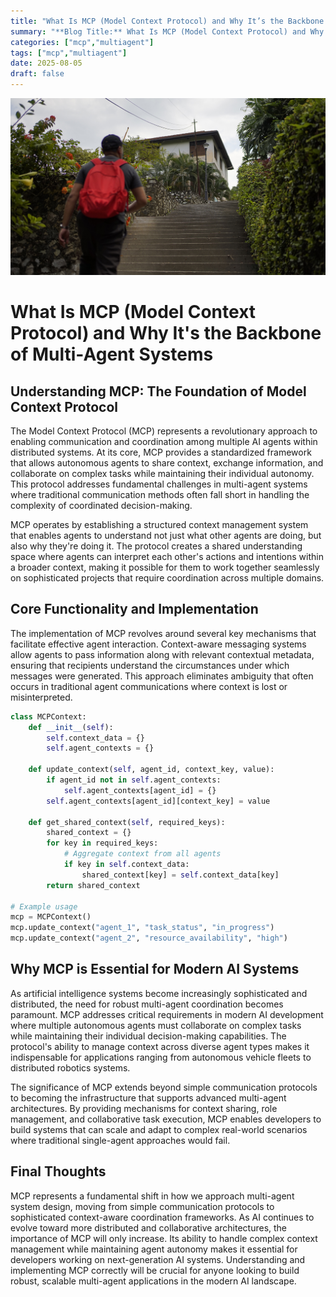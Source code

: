 ```yaml
---
title: "What Is MCP (Model Context Protocol) and Why It’s the Backbone of Multi-Agent Systems"
summary: "**Blog Title:** What Is MCP (Model Context Protocol) and Why It's the Backbone of Multi-Agent System..."
categories: ["mcp","multiagent"]
tags: ["mcp","multiagent"]
date: 2025-08-05
draft: false
---
```

![landscape](cover.jpg "Photos by nenjo")
# What Is MCP (Model Context Protocol) and Why It's the Backbone of Multi-Agent Systems

## Understanding MCP: The Foundation of Model Context Protocol

The Model Context Protocol (MCP) represents a revolutionary approach to enabling communication and coordination among multiple AI agents within distributed systems. At its core, MCP provides a standardized framework that allows autonomous agents to share context, exchange information, and collaborate on complex tasks while maintaining their individual autonomy. This protocol addresses fundamental challenges in multi-agent systems where traditional communication methods often fall short in handling the complexity of coordinated decision-making.

MCP operates by establishing a structured context management system that enables agents to understand not just what other agents are doing, but also why they're doing it. The protocol creates a shared understanding space where agents can interpret each other's actions and intentions within a broader context, making it possible for them to work together seamlessly on sophisticated projects that require coordination across multiple domains.

## Core Functionality and Implementation

The implementation of MCP revolves around several key mechanisms that facilitate effective agent interaction. Context-aware messaging systems allow agents to pass information along with relevant contextual metadata, ensuring that recipients understand the circumstances under which messages were generated. This approach eliminates ambiguity that often occurs in traditional agent communications where context is lost or misinterpreted.

```python
class MCPContext:
    def __init__(self):
        self.context_data = {}
        self.agent_contexts = {}
    
    def update_context(self, agent_id, context_key, value):
        if agent_id not in self.agent_contexts:
            self.agent_contexts[agent_id] = {}
        self.agent_contexts[agent_id][context_key] = value
    
    def get_shared_context(self, required_keys):
        shared_context = {}
        for key in required_keys:
            # Aggregate context from all agents
            if key in self.context_data:
                shared_context[key] = self.context_data[key]
        return shared_context

# Example usage
mcp = MCPContext()
mcp.update_context("agent_1", "task_status", "in_progress")
mcp.update_context("agent_2", "resource_availability", "high")
```

## Why MCP is Essential for Modern AI Systems

As artificial intelligence systems become increasingly sophisticated and distributed, the need for robust multi-agent coordination becomes paramount. MCP addresses critical requirements in modern AI development where multiple autonomous agents must collaborate on complex tasks while maintaining their individual decision-making capabilities. The protocol's ability to manage context across diverse agent types makes it indispensable for applications ranging from autonomous vehicle fleets to distributed robotics systems.

The significance of MCP extends beyond simple communication protocols to becoming the infrastructure that supports advanced multi-agent architectures. By providing mechanisms for context sharing, role management, and collaborative task execution, MCP enables developers to build systems that can scale and adapt to complex real-world scenarios where traditional single-agent approaches would fail.

## Final Thoughts

MCP represents a fundamental shift in how we approach multi-agent system design, moving from simple communication protocols to sophisticated context-aware coordination frameworks. As AI continues to evolve toward more distributed and collaborative architectures, the importance of MCP will only increase. Its ability to handle complex context management while maintaining agent autonomy makes it essential for developers working on next-generation AI systems. Understanding and implementing MCP correctly will be crucial for anyone looking to build robust, scalable multi-agent applications in the modern AI landscape.
    